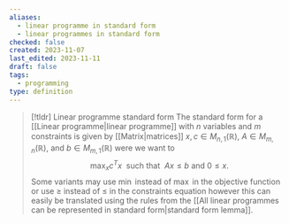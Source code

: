 ```yaml
---
aliases:
  - linear programme in standard form
  - linear programmes in standard form
checked: false
created: 2023-11-07
last_edited: 2023-11-11
draft: false
tags:
  - programming
type: definition
---
```

>[!tldr] Linear programme standard form
>The standard form for a [[Linear programme|linear programme]] with $n$ variables and $m$ constraints is given by [[Matrix|matrices]] $x, c \in M_{n,1}(\mathbb{R})$, $A \in M_{m,n}(\mathbb{R})$, and $b \in M_{m,1}(\mathbb{R})$ were we want to
>$$\max_x c^T x \ \mbox{ such that } \ Ax \leq b \mbox{ and } 0 \leq x.$$
>Some variants may use $\min$ instead of $\max$ in the objective function or use $\geq$ instead of $\leq$ in the constraints equation however this can easily be translated using the rules from the [[All linear programmes can be represented in standard form|standard form lemma]].

